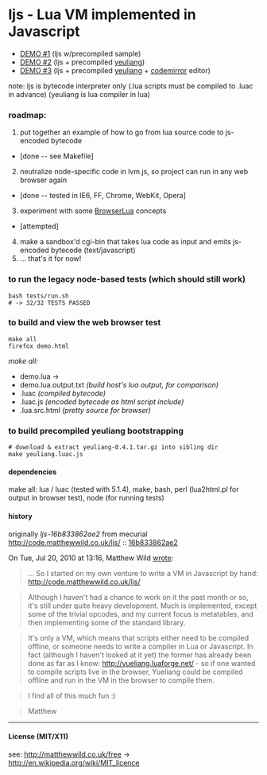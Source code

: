 # ljs - Lua VM implemented in Javascript

* [DEMO #1](http://humbletim.github.com/ljs/demo/demo.html) 
  (ljs w/precompiled sample)
* [DEMO #2](http://humbletim.github.com/ljs/demo/inbrowser.html)
  (ljs + precompiled [yeuliang](http://yueliang.luaforge.net/))
* [DEMO #3](http://humbletim.github.com/ljs/demo/codemirror.html)
 (ljs + precompiled [yeuliang](http://yueliang.luaforge.net/) + [codemirror](http://codemirror.net) editor)

note: ljs is bytecode interpreter only
(.lua scripts must be compiled to .luac in advance)
(yeuliang is lua compiler in lua)

### roadmap:

1. put together an example of how to go from lua source code to js-encoded
   bytecode
 * [done -- see Makefile]
2. neutralize node-specific code in lvm.js, so project can run in any web
   browser again
 * [done -- tested in IE6, FF, Chrome, WebKit, Opera]
3. experiment with some [BrowserLua](https://github.com/agladysh/browser-lua) 
   concepts
 * [attempted]
4. make a sandbox'd cgi-bin that takes lua code as input and emits js-encoded
   bytecode (text/javascript)
5. ... that's it for now!

### to run the legacy node-based tests (which should still work)

    bash tests/run.sh
    # -> 32/32 TESTS PASSED

### to build and view the web browser test

    make all 
    firefox demo.html
 
*make all:*

* demo.lua ->
 * demo.lua.output.txt *(build host's lua output, for comparison)* 
 *  .luac *(compiled bytecode)* 
 *  .luac.js *(encoded bytecode as html script include)* 
 *  .lua.src.html *(pretty source for browser)* 

### to build precompiled yeuliang bootstrapping
    # download & extract yeuliang-0.4.1.tar.gz into sibling dir
    make yeuliang.luac.js

#### dependencies

make all: lua / luac (tested with 5.1.4),
  make, bash,
  perl (lua2html.pl for output in browser test),
  node (for running tests)

#### history

originally *ljs-16b833862ae2* from mecurial
  http://code.matthewwild.co.uk/ljs/ :: 
  [16b833862ae2](http://code.matthewwild.co.uk/ljs/rev/16b833862ae2)


On Tue, Jul 20, 2010 at 13:16, Matthew Wild [wrote](http://lua-users.org/lists/lua-l/2010-07/msg00569.html):

>... So I started on my own venture to write a VM in Javascript by hand:
http://code.matthewwild.co.uk/ljs/
 
>Although I haven't had a chance to work on it the past month or so,
it's still under quite heavy development. Much is implemented, except
some of the trivial opcodes, and my current focus is metatables, and
then implementing some of the standard library.

>It's only a VM, which means that scripts either need to be compiled
offline, or someone needs to write a compiler in Lua or Javascript. In
fact (although I haven't looked at it yet) the former has already been
done as far as I know: http://yueliang.luaforge.net/ - so if one
wanted to compile scripts live in the browser, Yueliang could be
compiled offline and run in the VM in the browser to compile them.

>I find all of this much fun :)

>Matthew 

------
#### License (MIT/X11)
see: <http://matthewwild.co.uk/free> ->
  <http://en.wikipedia.org/wiki/MIT_licence>
